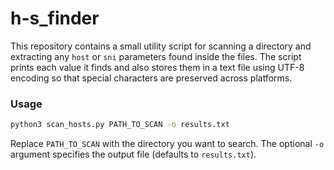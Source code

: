 # h-s_finder

This repository contains a small utility script for scanning a directory and
extracting any `host` or `sni` parameters found inside the files. The script
prints each value it finds and also stores them in a text file using UTF-8
encoding so that special characters are preserved across platforms.

### Usage

```bash
python3 scan_hosts.py PATH_TO_SCAN -o results.txt
```

Replace `PATH_TO_SCAN` with the directory you want to search. The optional `-o`
argument specifies the output file (defaults to `results.txt`).
